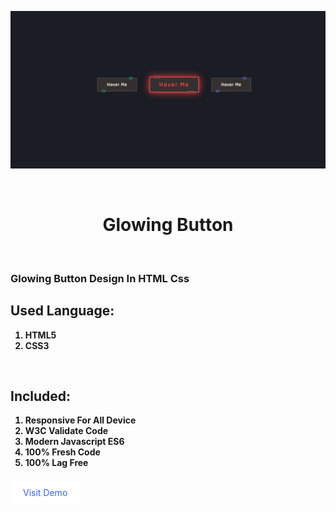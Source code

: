 ![Screenshot](./img/readme.png)

<br />
<h1 style="text-align:center; border: none;">Glowing Button</h1>

<br />

<h3>Glowing Button Design In HTML Css</h3>

<h2>Used Language:</h2>
<ul style="list-style: number;">
    <li style="font-weight: bold;">HTML5</li>
    <li style="font-weight: bold;">CSS3</li>
</ul>

<br />
<h2>Included:</h2>
<ul style="list-style: number;">
    <li style="font-weight: bold;">Responsive For All Device</li>
    <li style="font-weight: bold;">W3C Validate Code</li>
    <li style="font-weight: bold;">Modern Javascript ES6</li>
    <li style="font-weight: bold;">100% Fresh Code</li>
    <li style="font-weight: bold;">100% Lag Free</li>
</ul>

<br />
<a href="https://developer-faras.github.io/glowing-button/" style="padding: 10px 20px; background: #fff; text-decoration: none; color: rgb(55, 99, 245);" >Visit Demo</a>







